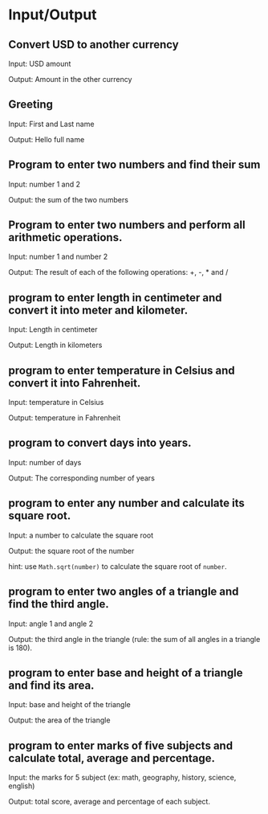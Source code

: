 # Input/Output

## Convert USD to another currency

Input: USD amount

Output: Amount in the other currency

## Greeting

Input: First and Last name

Output: Hello full name
  
## Program to enter two numbers and find their sum

Input: number 1 and 2

Output: the sum of the two numbers
  
## Program to enter two numbers and perform all arithmetic operations.

Input: number 1 and number 2

Output: The result of each of the following operations: +, -, * and /

  
## program to enter length in centimeter and convert it into meter and kilometer.

Input: Length in centimeter

Output: Length in kilometers
  
## program to enter temperature in Celsius and convert it into Fahrenheit.

Input: temperature in Celsius

Output: temperature in Fahrenheit
  
## program to convert days into years.

Input: number of days

Output: The corresponding number of years
  
## program to enter any number and calculate its square root.

Input: a number to calculate the square root

Output: the square root of the number

hint: use `Math.sqrt(number)` to calculate the square root of `number`.
  
## program to enter two angles of a triangle and find the third angle.

Input: angle 1 and angle 2

Output: the third angle in the triangle (rule: the sum of all angles in a triangle is 180).
  
## program to enter base and height of a triangle and find its area.

Input: base and height of the triangle

Output: the area of the triangle
  
## program to enter marks of five subjects and calculate total, average and percentage.

Input: the marks for 5 subject (ex: math, geography, history, science, english)

Output: total score, average and percentage of each subject.
 
